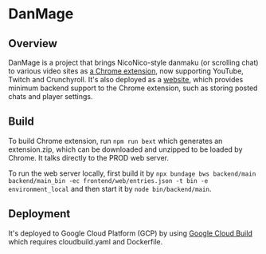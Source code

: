 # DanMage

## Overview

DanMage is a project that brings NicoNico-style danmaku (or scrolling chat) to various video sites as [a Chrome extension](https://chrome.google.com/webstore/detail/danmage/elhaopojedichjdgkglifmijgkeclalm), now supporting YouTube, Twitch and Crunchyroll. It's also deployed as a [website](https://www.danmage.com/), which provides minimum backend support to the Chrome extension, such as storing posted chats and player settings.

## Build

To build Chrome extension, run `npm run bext` which generates an extension.zip, which can be downloaded and unzipped to be loaded by Chrome. It talks directly to the PROD web server.

To run the web server locally, first build it by `npx bundage bws backend/main backend/main_bin -ec frontend/web/entries.json -t bin -e environment_local` and then start it by `node bin/backend/main`.

## Deployment

It's deployed to Google Cloud Platform (GCP) by using [Google Cloud Build](https://cloud.google.com/build) which requires cloudbuild.yaml and Dockerfile.
